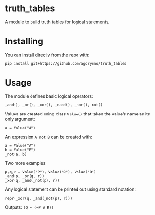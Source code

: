 # truth_tables
A module to build truth tables for logical statements.

# Installing

You can install directly from the repo with:

```
pip install git+https://github.com/agoryuno/truth_tables
```

# Usage

The module defines basic logical operators:

```_and(), _or(), _xor(), _nand(), _nor(), not()```

Values are created using class `Value()` that takes the
value's name as its only argument:

```a = Value("A")```

An expression `A not B` can be created with:

```
a = Value("A")
b = Value("B")
_not(a, b)
```

Two more examples:

```
p,q,r = Value("P"), Value("Q"), Value("R")
_and(p, _or(q, r))
_xor(q, _and(_not(p), r))
```

Any logical statement can be printed out using standard notation:

```
repr(_xor(q, _and(_not(p), r)))
```

Outputs: `(Q + (¬P Ʌ R))`


